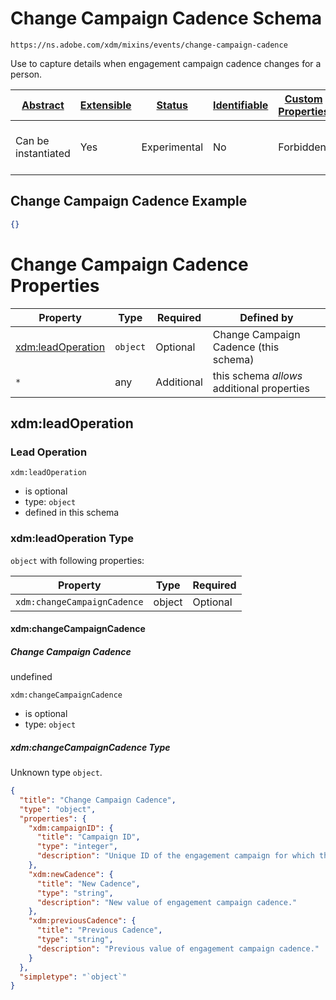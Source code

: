 
# Change Campaign Cadence Schema

```
https://ns.adobe.com/xdm/mixins/events/change-campaign-cadence
```

Use to capture details when engagement campaign cadence changes for a person.

| [Abstract](../../../../abstract.md) | [Extensible](../../../../extensions.md) | [Status](../../../../status.md) | [Identifiable](../../../../id.md) | [Custom Properties](../../../../extensions.md) | [Additional Properties](../../../../extensions.md) | Defined In |
|-------------------------------------|-----------------------------------------|---------------------------------|-----------------------------------|------------------------------------------------|----------------------------------------------------|------------|
| Can be instantiated | Yes | Experimental | No | Forbidden | Permitted | [fieldgroups/experience-event/events/change-campaign-cadence.schema.json](fieldgroups/experience-event/events/change-campaign-cadence.schema.json) |

## Change Campaign Cadence Example
```json
{}
```

# Change Campaign Cadence Properties

| Property | Type | Required | Defined by |
|----------|------|----------|------------|
| [xdm:leadOperation](#xdmleadoperation) | `object` | Optional | Change Campaign Cadence (this schema) |
| `*` | any | Additional | this schema *allows* additional properties |

## xdm:leadOperation
### Lead Operation

`xdm:leadOperation`
* is optional
* type: `object`
* defined in this schema

### xdm:leadOperation Type


`object` with following properties:


| Property | Type | Required |
|----------|------|----------|
| `xdm:changeCampaignCadence`| object | Optional |



#### xdm:changeCampaignCadence
##### Change Campaign Cadence

undefined

`xdm:changeCampaignCadence`
* is optional
* type: `object`

##### xdm:changeCampaignCadence Type

Unknown type `object`.

```json
{
  "title": "Change Campaign Cadence",
  "type": "object",
  "properties": {
    "xdm:campaignID": {
      "title": "Campaign ID",
      "type": "integer",
      "description": "Unique ID of the engagement campaign for which the cadence changed."
    },
    "xdm:newCadence": {
      "title": "New Cadence",
      "type": "string",
      "description": "New value of engagement campaign cadence."
    },
    "xdm:previousCadence": {
      "title": "Previous Cadence",
      "type": "string",
      "description": "Previous value of engagement campaign cadence."
    }
  },
  "simpletype": "`object`"
}
```









